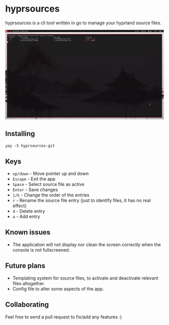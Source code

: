 # hyprsources
 hyprsources is a cli tool written in go to manage your hyprland source files.

![Showcase for the app](showcase.gif)

## Installing

```shell
yay -S hyprsources-git
```

## Keys
  - `up/down` - Move pointer up and down 
  - `Escape` - Exit the app
  - `Space` - Select source file as active 
  - `Enter` - Save changes
  - `j/k` - Change the order of the entries 
  - `r` - Rename the source file entry (just to identify files, it has no real effect)
  - `d` - Delete entry
  - `a` - Add entry




## Known issues
 - The application will not display nor clean the screen correctly when the console is not fullscreened.

## Future plans

  - Templating system for source files, to activate and deactivate relevant files altogether.
  - Config file to alter some aspects of the app.


## Collaborating

Feel free to send a pull request to fix/add any features :)